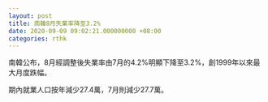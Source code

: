 ```yaml
---
layout: post
title: 南韓8月失業率降至3.2%
date: 2020-09-09 09:02:21.000000000 +08:00
categories: rthk
---
```


南韓公布，8月經調整後失業率由7月的4.2%明顯下降至3.2%，創1999年以來最大月度跌幅。

期內就業人口按年減少27.4萬，7月則減少27.7萬。
